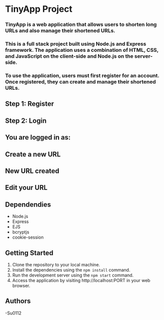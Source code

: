 # TinyApp Project

### TinyApp is a web application that allows users to shorten long URLs and also manage their shortened URLs.

### This is a full stack project built using Node.js and Express framework. The application uses a combination of HTML, CSS, and JavaScript on the client-side and Node.js on the server-side.

### To use the application, users must first register for an account. Once registered, they can create and manage their shortened URLs.

## Step 1: Register

## Step 2: Login

## You are logged in as:

## Create a new URL

## New URL created

## Edit your URL

## Dependendies

- Node.js
- Express
- EJS
- bcryptjs
- cookie-session

## Getting Started

1. Clone the repository to your local machine.
2. Install the dependencies using the `npm install` command.
3. Run the development server using the `npm start` command.
4. Access the application by visiting http://localhost:PORT in your web browser.

## Authors

-Su0112
